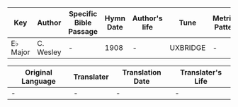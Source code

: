 Key | Author   | Specific Bible Passage     |Hymn Date |Author's life |Tune |Metrical Pattern   |Composer/Source
-- | --------- | ---------------------------|----------|--------------|-----|-------------------|-------------  
E♭ Major |C. Wesley |- |1908 |- |UXBRIDGE |- |L. Mason

Original Language | Translater | Translation Date   | Translater's Life  
----------------- | --------- | --------------------|-------------     
\- |- |- |-
